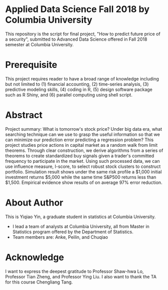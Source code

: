 # Applied Data Science Fall 2018 by Columbia University

This repository is the script for final project, "How to predict future price of a security", submitted to Advanced Data Science offered in Fall 2018 semester at Columbia University.

# Prerequisite

This project requires reader to have a broad range of knowledge including but not limited to (1) financial accounting, (2) time-series analysis, (3) predictive modeling skills, (4) coding in R, (5) design software package such as R Shiny, and (6) parallel computing using shell script.

# Abstract

Project summary: What is tomorrow's stock price? Under big data era, what searching technique can we use to grasp the useful information so that we can minimize our prediction error predicting a regression problem? This project studies price actions in capital market as a random walk from limit theorems. Through clear construction, we derive algorithms from a series of theorems to create standardized buy signals given a trader's committed frequency to participate in the market. Using such processed data, we can use influence measure, I-score, to select robust stock clusters to construct portfolio. Simulation result shows under the same risk profile a $1,000 initial investment returns $5,000 while the same time S&P500 returns less than $1,500. Empirical evidence show results of on average 97% error reduction.

# About Author

This is Yiqiao Yin, a graduate student in statistics at Columbia University. 

- I lead a team of analysts at Columbia University, all from Master in Statistics program offered by the Department of Statistics. 
- Team members are: Anke, Peilin, and Chuqiao

# Acknowledge

I want to express the deepest gratitude to Professor Shaw-hwa Lo, Professor Tian Zheng, and Professor Ying Liu. I also want to thank the TA for this course Chengliang Tang.
